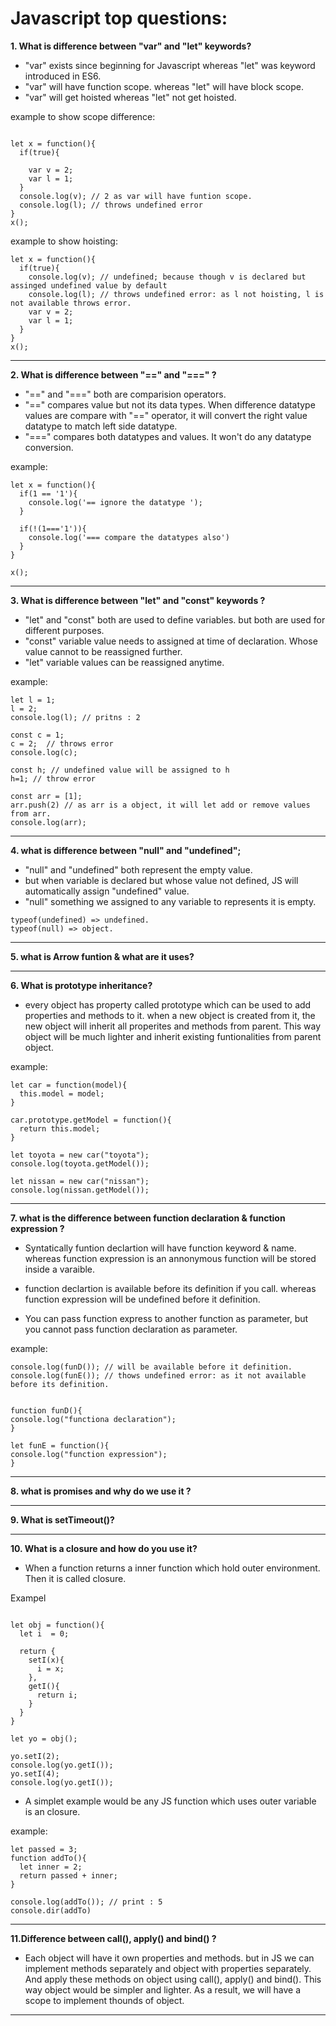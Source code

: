 # Javascript top questions:

**1. What is difference between "var" and "let" keywords?**

- "var" exists since beginning for Javascript whereas "let" was keyword introduced in ES6.
- "var" will have function scope. whereas "let" will have block scope.
- "var" will get hoisted whereas "let" not get hoisted.

example to show scope difference:

```

let x = function(){
  if(true){

    var v = 2;
    var l = 1;
  }
  console.log(v); // 2 as var will have funtion scope.
  console.log(l); // throws undefined error
}
x();

```

example to show hoisting:

```
let x = function(){
  if(true){
    console.log(v); // undefined; because though v is declared but assinged undefined value by default
    console.log(l); // throws undefined error: as l not hoisting, l is not available throws error.
    var v = 2;
    var l = 1;
  }
}
x();
```

---

**2. What is difference between "==" and "===" ?**

- "==" and "===" both are comparision operators.
- "==" compares value but not its data types. When difference datatype values are compare with "==" operator, it will convert the right value datatype to match left side datatype.
- "===" compares both datatypes and values. It won't do any datatype conversion.

example:

```
let x = function(){
  if(1 == '1'){
    console.log('== ignore the datatype ');
  }

  if(!(1==='1')){
    console.log('=== compare the datatypes also')
  }
}

x();
```

---

**3. What is difference between "let" and "const" keywords ?**

- "let" and "const" both are used to define variables. but both are used for different purposes.
- "const" variable value needs to assigned at time of declaration. Whose value cannot to be reassigned further.
- "let" variable values can be reassigned anytime.

example:

```
let l = 1;
l = 2;
console.log(l); // pritns : 2

const c = 1;
c = 2;  // throws error
console.log(c);

const h; // undefined value will be assigned to h
h=1; // throw error

const arr = [1];
arr.push(2) // as arr is a object, it will let add or remove values from arr.
console.log(arr);

```

---

**4. what is difference between "null" and "undefined";**

- "null" and "undefined" both represent the empty value.
- but when variable is declared but whose value not defined, JS will automatically assign "undefined" value.
- "null" something we assigned to any variable to represents it is empty.

```
typeof(undefined) => undefined.
typeof(null) => object.
```

---

**5. what is Arrow funtion & what are it uses?**

---

**6. What is prototype inheritance?**

- every object has property called prototype which can be used to add properties and methods to it. when a new object is created from it, the new object will inherit all properites and methods from parent. This way object will be much lighter and inherit existing funtionalities from parent object.

example:

```
let car = function(model){
  this.model = model;
}

car.prototype.getModel = function(){
  return this.model;
}

let toyota = new car("toyota");
console.log(toyota.getModel());

let nissan = new car("nissan");
console.log(nissan.getModel());

```

---

**7. what is the difference between function declaration & function expression ?**

- Syntatically funtion declartion will have function keyword & name. whereas function expression is an annonymous function will be stored inside a varaible.

- function declartion is available before its definition if you call. whereas function expression will be undefined before it definition.
- You can pass function express to another function as parameter, but you cannot pass function declaration as parameter.

example:

```
console.log(funD()); // will be available before it definition.
console.log(funE()); // thows undefined error: as it not available before its definition.


function funD(){
console.log("functiona declaration");
}

let funE = function(){
console.log("function expression");
}
```

---

**8. what is promises and why do we use it ?**

---

**9. What is setTimeout()?**

---

**10. What is a closure and how do you use it?**

- When a function returns a inner function which hold outer environment. Then it is called closure.

Exampel

```

let obj = function(){
  let i  = 0;

  return {
    setI(x){
      i = x;
    },
    getI(){
      return i;
    }
  }
}

let yo = obj();

yo.setI(2);
console.log(yo.getI());
yo.setI(4);
console.log(yo.getI());

```

- A simplet example would be any JS function which uses outer variable is an closure.

example:

```
let passed = 3;
function addTo(){
  let inner = 2;
  return passed + inner;
}

console.log(addTo()); // print : 5
console.dir(addTo)
```

---

**11.Difference between call(), apply() and bind() ?**

- Each object will have it own properties and methods. but in JS we can implement methods separately and object with properties separately. And apply these methods on object using call(), apply() and bind(). This way object would be simpler and lighter. As a result, we will have a scope to implement thounds of object.

---
